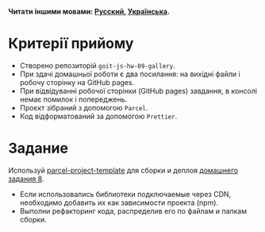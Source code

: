 **Читати іншими мовами: [Русский](README.ru.md), [Українська](README.md).**

# Критерії прийому

- Створено репозиторій `goit-js-hw-09-gallery`.
- При здачі домашньої роботи є два посилання: на вихідні файли і робочу сторінку
  на GitHub pages.
- При відвідуванні робочої сторінки (GitHub pages) завдання, в консолі немає
  помилок і попереджень.
- Проєкт зібраний з допомогою `Parcel`.
- Код відформатований за допомогою `Prettier`.

# Задание

Используй
[parcel-project-template](https://github.com/goitacademy/parcel-project-template)
для сборки и деплоя [домашнего задания 8](../homework-08/README.md).

- Если использовались библиотеки подключаемые через CDN, необходимо добавить их
  как зависимости проекта (npm).
- Выполни рефакторинг кода, распределив его по файлам и папкам сборки.
